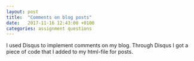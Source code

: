 ```yaml
---
layout: post
title:  "Comments on blog posts"
date:   2017-11-16 12:43:00 +0100
categories: assignment questions
---
```

I used Disqus to implement comments on my blog. Through Disqus I got a piece of code that I added to my html-file for posts.